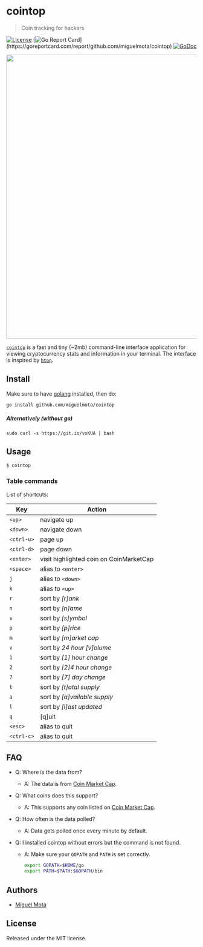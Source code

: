 # cointop

> Coin tracking for hackers

[![License](http://img.shields.io/badge/license-MIT-blue.svg)](https://raw.githubusercontent.com/miguelmota/cointop/master/LICENSE.md) [![Go Report Card](https://goreportcard.com/badge/github.com/miguelmota/cointop?)](https://goreportcard.com/report/github.com/miguelmota/cointop) [![GoDoc](https://godoc.org/github.com/miguelmota/cointop?status.svg)](https://godoc.org/github.com/miguelmota/cointop)

<img src="./assets/screenshot.gif" width="750" />

[`cointop`](https://github.com/miguelmota/cointop) is a fast and tiny (~2mb) command-line interface application for viewing cryptocurrency stats and information in your terminal. The interface is inspired by [`htop`](https://en.wikipedia.org/wiki/Htop).

## Install

Make sure to have [golang](https://golang.org/) installed, then do:

```bash
go install github.com/miguelmota/cointop
```

##### Alternatively (without go)

```
sudo curl -s https://git.io/vxKUA | bash
```

## Usage

```bash
$ cointop
```

### Table commands

List of shortcuts:

|Key|Action|
|----|------|
|`<up>`|navigate up|
|`<down>`|navigate down|
|`<ctrl-u>`|page up|
|`<ctrl-d>`|page down|
|`<enter>`|visit highlighted coin on CoinMarketCap|
|`<space>`|alias to `<enter>`
|`j`|alias to `<down>`|
|`k`|alias to `<up>`|
|`r`|sort by *[r]ank*|
|`n`|sort by *[n]ame*|
|`s`|sort by *[s]ymbol*|
|`p`|sort by *[p]rice*|
|`m`|sort by *[m]arket cap*|
|`v`|sort by *24 hour [v]olume*|
|`1`|sort by *[1] hour change*|
|`2`|sort by *[2]4 hour change*|
|`7`|sort by *[7] day change*|
|`t`|sort by *[t]otal supply*|
|`a`|sort by *[a]vailable supply*|
|`l`|sort by *[l]ast updated*|
|`q`|[q]uit|
|`<esc>`|alias to quit|
|`<ctrl-c>`|alias to quit|

<!--
|`h`|toggle [h]elp|
|`?`|alias to help|
-->

## FAQ

- Q: Where is the data from?

  - A: The data is from [Coin Market Cap](https://coinmarketcap.com/).

- Q: What coins does this support?

  - A: This supports any coin listed on [Coin Market Cap](https://coinmarketcap.com/).

- Q: How often is the data polled?

  - A: Data gets polled once every minute by default.

- Q: I installed cointop without errors but the command is not found.

  - A: Make sure your `GOPATH` and `PATH` is set correctly.
    ```bash
    export GOPATH=$HOME/go
    export PATH=$PATH:$GOPATH/bin
    ```

## Authors

- [Miguel Mota](https://github.com/miguelmota)

## License

Released under the MIT license.
